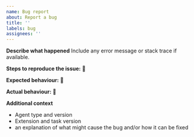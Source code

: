 ```yaml
---
name: Bug report
about: Report a bug
title: ''
labels: bug
assignees: ''
---
```


**Describe what happened**
Include any error message or stack trace if available.

**Steps to reproduce the issue:**
📝

**Expected behaviour:**
📝

**Actual behaviour:**
📝

**Additional context**

- Agent type and version
- Extension and task version
- an explanation of what might cause the bug and/or how it can be fixed
